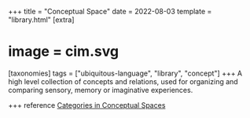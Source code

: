 +++
title = "Conceptual Space"
date = 2022-08-03
template = "library.html"
[extra]
#  image = cim.svg
[taxonomies]
   tags = ["ubiquitous-language", "library", "concept"]
+++
A high level collection of concepts and relations, used for organizing and comparing sensory, memory or imaginative experiences.

+++ reference
[Categories in Conceptual Spaces](http://www.shirandudy.com/post/categories-in-conceptual-spaces)

